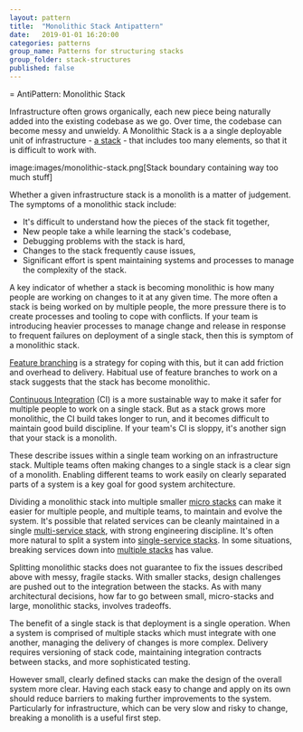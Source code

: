 ```yaml
---
layout: pattern
title:  "Monolithic Stack Antipattern"
date:   2019-01-01 16:20:00
categories: patterns
group_name: Patterns for structuring stacks
group_folder: stack-structures
published: false
---
```


= AntiPattern: Monolithic Stack

Infrastructure often grows organically, each new piece being naturally added into the existing codebase as we go. Over time, the codebase can become messy and unwieldy. A Monolithic Stack is a a single deployable unit of infrastructure - [a stack](definition-of-a-stack.adoc) - that includes too many elements, so that it is difficult to work with.

image:images/monolithic-stack.png[Stack boundary containing way too much stuff]


Whether a given infrastructure stack is a monolith is a matter of judgement. The symptoms of a monolithic stack include:

- It's difficult to understand how the pieces of the stack fit together,
- New people take a while learning the stack's codebase,
- Debugging problems with the stack is hard,
- Changes to the stack frequently cause issues,
- Significant effort is spent maintaining systems and processes to manage the complexity of the stack.


A key indicator of whether a stack is becoming monolithic is how many people are working on changes to it at any given time. The more often a stack is being worked on by multiple people, the more pressure there is to create processes and tooling to cope with conflicts. If your team is introducing heavier processes to manage change and release in response to frequent failures on deployment of a single stack, then this is symptom of a monolithic stack.

[Feature branching](https://martinfowler.com/bliki/FeatureBranch.html) is a strategy for coping with this, but it can add friction and overhead to delivery. Habitual use of feature branches to work on a stack suggests that the stack has become monolithic.

[Continuous Integration](https://martinfowler.com/articles/continuousIntegration.html) (CI) is a more sustainable way to make it safer for multiple people to work on a single stack. But as a stack grows more monolithic, the CI build takes longer to run, and it becomes difficult to maintain good build discipline. If your team's CI is sloppy, it's another sign that your stack is a monolith.

These describe issues within a single team working on an infrastructure stack. Multiple teams often making changes to a single stack is a clear sign of a monolith. Enabling different teams to work easily on clearly separated parts of a system is a key goal for good system architecture.

Dividing a monolithic stack into multiple smaller [micro stacks](micro-stack.adoc) can make it easier for multiple people, and multiple teams, to maintain and evolve the system. It's possible that related services can be cleanly maintained in a single [multi-service stack](multi-service-stack.adoc), with strong engineering discipline. It's often more natural to split a system into [single-service stacks](single-service-stack.adoc). In some situations, breaking services down into [multiple stacks](multie-stack-service.adoc) has value.

Splitting monolithic stacks does not guarantee to fix the issues described above with messy, fragile stacks. With smaller stacks, design challenges are pushed out to the integration between the stacks. As with many architectural decisions, how far to go between small, micro-stacks and large, monolithic stacks, involves tradeoffs.

The benefit of a single stack is that deployment is a single operation. When a system is comprised of multiple stacks which must integrate with one another, managing the delivery of changes is more complex. Delivery requires versioning of stack code, maintaining integration contracts between stacks, and more sophisticated testing.

However small, clearly defined stacks can make the design of the overall system more clear. Having each stack easy to change and apply on its own should reduce barriers to making further improvements to the system. Particularly for infrastructure, which can be very slow and risky to change, breaking a monolith is a useful first step.

